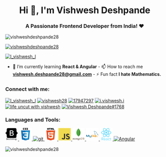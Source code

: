 <h1 align="center">Hi 👋, I'm Vishwesh Deshpande</h1>
<h3 align="center">A Passionate Frontend Developer from India! ❤️</h3>

<p align="left">
  <img
    src="https://komarev.com/ghpvc/?username=vishweshdeshpande28&label=Profile%20views&color=0e75b6&style=flat"
    alt="vishweshdeshpande28"
  />
</p>

<p align="left">
  <a href="https://github.com/ryo-ma/github-profile-trophy"
    ><img
      src="https://github-profile-trophy.vercel.app/?username=vishweshdeshpande28"
      alt="vishweshdeshpande28"
  /></a>
</p>

<p align="left">
  <a href="https://twitter.com/l_vishwesh_l" target="blank"
    ><img
      src="https://img.shields.io/twitter/follow/l_vishwesh_l?logo=twitter&style=for-the-badge"
      alt="l_vishwesh_l"
  /></a>
</p>

- 🌱 I’m currently learning **React & Angular** - 📫 How to reach me
**vishwesh.deshpande28@gmail.com** - ⚡ Fun fact **I hate Mathematics.**

<h3 align="left">Connect with me:</h3>
<p align="left">
  <a href="https://twitter.com/l_vishwesh_l" target="blank"
    ><img
      align="center"
      src="https://raw.githubusercontent.com/rahuldkjain/github-profile-readme-generator/master/src/images/icons/Social/twitter.svg"
      alt="l_vishwesh_l"
      height="30"
      width="40"
  /></a>
  <a href="https://linkedin.com/in/vishwesh28" target="blank"
    ><img
      align="center"
      src="https://raw.githubusercontent.com/rahuldkjain/github-profile-readme-generator/master/src/images/icons/Social/linked-in-alt.svg"
      alt="vishwesh28"
      height="30"
      width="40"
  /></a>
  <a href="https://stackoverflow.com/users/17947297" target="blank"
    ><img
      align="center"
      src="https://raw.githubusercontent.com/rahuldkjain/github-profile-readme-generator/master/src/images/icons/Social/stack-overflow.svg"
      alt="17947297"
      height="30"
      width="40"
  /></a>
  <a href="https://instagram.com/i.vishwesh.i" target="blank"
    ><img
      align="center"
      src="https://raw.githubusercontent.com/rahuldkjain/github-profile-readme-generator/master/src/images/icons/Social/instagram.svg"
      alt="i.vishwesh.i"
      height="30"
      width="40"
  /></a>
  <a href="https://www.youtube.com/c/life uncut with vishwesh" target="blank"
    ><img
      align="center"
      src="https://raw.githubusercontent.com/rahuldkjain/github-profile-readme-generator/master/src/images/icons/Social/youtube.svg"
      alt="life uncut with vishwesh"
      height="30"
      width="40"
  /></a>
  <a href="https://discord.gg/Vishwesh Deshpande#1768" target="blank"
    ><img
      align="center"
      src="https://raw.githubusercontent.com/rahuldkjain/github-profile-readme-generator/master/src/images/icons/Social/discord.svg"
      alt="Vishwesh Deshpande#1768"
      height="30"
      width="40"
  /></a>
</p>

<h3 align="left">Languages and Tools:</h3>
<p align="left">
  <a href="https://getbootstrap.com" target="_blank" rel="noreferrer">
    <img
      src="https://raw.githubusercontent.com/devicons/devicon/master/icons/bootstrap/bootstrap-plain-wordmark.svg"
      alt="bootstrap"
      width="40"
      height="40"
    />
  </a>
  <a href="https://www.w3schools.com/css/" target="_blank" rel="noreferrer">
    <img
      src="https://raw.githubusercontent.com/devicons/devicon/master/icons/css3/css3-original-wordmark.svg"
      alt="css3"
      width="40"
      height="40"
    />
  </a>
  <a href="https://git-scm.com/" target="_blank" rel="noreferrer">
    <img
      src="https://www.vectorlogo.zone/logos/git-scm/git-scm-icon.svg"
      alt="git"
      width="40"
      height="40"
    />
  </a>
  <a href="https://www.w3.org/html/" target="_blank" rel="noreferrer">
    <img
      src="https://raw.githubusercontent.com/devicons/devicon/master/icons/html5/html5-original-wordmark.svg"
      alt="html5"
      width="40"
      height="40"
    />
  </a>
  <a
    href="https://developer.mozilla.org/en-US/docs/Web/JavaScript"
    target="_blank"
    rel="noreferrer"
  >
    <img
      src="https://raw.githubusercontent.com/devicons/devicon/master/icons/javascript/javascript-original.svg"
      alt="Javascript"
      width="40"
      height="40"
    />
  </a>
  <a href="https://www.mongodb.com/" target="_blank" rel="noreferrer">
    <img
      src="https://raw.githubusercontent.com/devicons/devicon/master/icons/mongodb/mongodb-original-wordmark.svg"
      alt="Mongodb"
      width="40"
      height="40"
    />
  </a>
  <a href="https://www.mysql.com/" target="_blank" rel="noreferrer">
    <img
      src="https://raw.githubusercontent.com/devicons/devicon/master/icons/mysql/mysql-original-wordmark.svg"
      alt="Mysql"
      width="40"
      height="40"
    />
  </a>
  <a href="https://reactjs.org/" target="_blank" rel="noreferrer">
    <img
      src="https://raw.githubusercontent.com/devicons/devicon/master/icons/react/react-original-wordmark.svg"
      alt="React"
      width="40"
      height="40"
    />
  </a>
  <a href="https://angular.io/" target="_blank" rel="noreferrer">
    <img
      src="https://upload.wikimedia.org/wikipedia/commons/thumb/c/cf/Angular_full_color_logo.svg/2048px-Angular_full_color_logo.svg.png"
      alt="Angular"
      width="40"
      height="40"
    />
  </a>
</p>


<p>
  <img
    align="center"
    src="https://github-readme-streak-stats.herokuapp.com/?user=vishweshdeshpande28&"
    alt="vishweshdeshpande28"
  />
</p>
